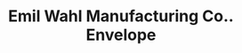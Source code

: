 ---
doi: 10.7916/D83V0VBD
date_other: '1900'
date_other_textual: '1900'
form: printed ephemera
genre:
- Envelopes
name:
- Emil Wahl Manufacturing Co.
object_in_context_url: https://biggert.cul.columbia.edu/items/view/ave_biggert_01395
subject_hierarchical_geographic:
- Philadelphia, Pennsylvania, United States
subject_name:
- Emil Wahl Manufacturing Co.
title: Emil Wahl Manufacturing Co.. Envelope
sort_title: Emil Wahl Manufacturing Co.. Envelope
call_number: ave_biggert_01395
coordinates:
- 40.00944444444445,-75.13333333333334
pid: ave_biggert_01395
identifiers: ave_biggert_01395
canvas_id: ldpd:396656
permalink: "/items/ave_biggert_01395/"
layout: iiif-image-page
---